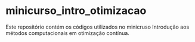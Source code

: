 # minicurso_intro_otimizacao
Este repositório contém os códigos utilizados no minicruso Introdução aos métodos computacionais em otimização contínua.
